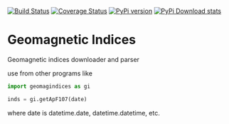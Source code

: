 [![Build Status](https://travis-ci.com/scivision/geomag-indices.svg?branch=master)](https://travis-ci.com/scivision/geomag-indices)
[![Coverage Status](https://coveralls.io/repos/github/scivision/geomag-indices/badge.svg?branch=master)](https://coveralls.io/github/scivision/geomag-indices?branch=master)
[![PyPi version](https://img.shields.io/pypi/pyversions/geomagindices.svg)](https://pypi.python.org/pypi/geomagindices)
[![PyPi Download stats](http://pepy.tech/badge/geomagindices)](http://pepy.tech/project/geomagindices)


# Geomagnetic Indices
Geomagnetic indices downloader and parser

use from other programs like
```python
import geomagindices as gi

inds = gi.getApF107(date)
```

where date is datetime.date, datetime.datetime, etc.
